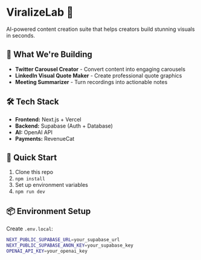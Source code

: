 # ViralizeLab 🚀

AI-powered content creation suite that helps creators build stunning visuals in seconds.

## 🎯 What We're Building

- **Twitter Carousel Creator** - Convert content into engaging carousels
- **LinkedIn Visual Quote Maker** - Create professional quote graphics  
- **Meeting Summarizer** - Turn recordings into actionable notes

## 🛠 Tech Stack

- **Frontend:** Next.js + Vercel
- **Backend:** Supabase (Auth + Database)
- **AI:** OpenAI API
- **Payments:** RevenueCat

## 🚀 Quick Start

1. Clone this repo
2. `npm install`
3. Set up environment variables
4. `npm run dev`

## 📦 Environment Setup

Create `.env.local`:
```bash
NEXT_PUBLIC_SUPABASE_URL=your_supabase_url
NEXT_PUBLIC_SUPABASE_ANON_KEY=your_supabase_key
OPENAI_API_KEY=your_openai_key
